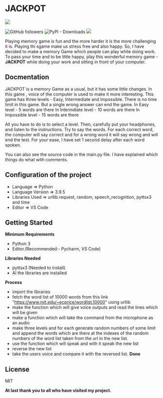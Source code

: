 # **JACKPOT**

![](https://github.com/Shreejan-35/JACKPOT/blob/master/images/jackpot_img.jpg)

![GitHub followers](https://img.shields.io/github/followers/Shreejan-35?style=plastic)
![PyPI - Downloads](https://img.shields.io/pypi/dd/pyttsx3?style=plastic)
![](https://img.shields.io/badge/JACKPOT-1.0-blue)

Playing memory game is fun and the more harder it is the more challenging it is. Playing thi sgame make us stress free and also happy. So, I have decided to make a memory Game which people can play while doing work. To pass your time and to be little happy, play this wonderful memory game - **JACKPOT** while doing your work and sitting in front of your computer.

## Docmentation

JACKPOT is a memory Game as a usual, but it has some little changes. In this game , voice of the computer is used to make it more interesting. This game has three levels - Easy, Intermediate and Impossible. 
There is no time limit in this game. But a single wrong answer can end the game.
In Easy level - 5 words are there
In Intermdiate level - 10 words are there
In Impossible level - 15 words are there

All you have to do is to select a level. 
Then, carefully put your headphones, and listen to the instructions.
Try to say the words. For each correct word, the computer will say correct and for a wrong word it will say wrong and will end the test.
For your ease, I have set 1 second delay after each word spoken.

You can also see the source code in the main.py file. I have explained which things do what with comments.

## Configuration of the project

- Language => Python
- Language Version => 3.9.5
- Libraries Used => urllib.request, random, speech_recognition, pyttsx3 and time
- Editor => VS Code

## Getting Started

**Minimum Requirements**
- Python 3
- Editor.(Recommended:- Pycharm, VS Code)

**Libraries Needed**
- pyttsx3 (Needed to install)
- Al the libraries are installed

**Process**
- import the libraries
- fetch the word list of 10000 words from this link "https://www.mit.edu/~ecprice/wordlist.10000" using urllib
- make the function which will give voice outputs and read the lines which will be given
- make a function which will take the command from the microphone as an audio
- make three levels and for each generate random numbers of some limit and append the words which are there at the indexes of the random numbers of the word list taken from the url in the new list.
- use the function which will speak and with it speak the new list
- reverse the new list
- take the users voice and compare it with the reversed list.
**Done**

## License
MIT

**At last thank you to all who have visited my project.**
